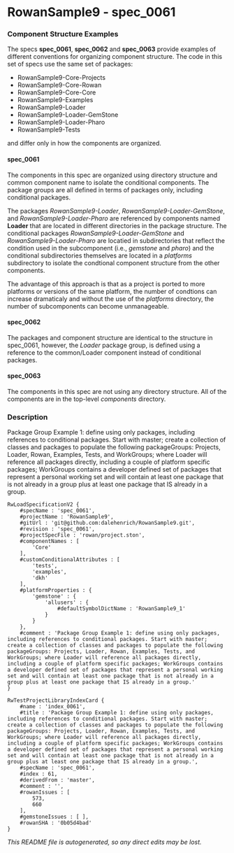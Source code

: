 # RowanSample9 - spec_0061
### Component Structure Examples
The specs **spec_0061**, **spec_0062** and **spec_0063** provide examples of different conventions for organizing component structure.
The code in this set of specs use the same set of packages:
- RowanSample9-Core-Projects
- RowanSample9-Core-Rowan
- RowanSample9-Core-Core
- RowanSample9-Examples
- RowanSample9-Loader
- RowanSample9-Loader-GemStone
- RowanSample9-Loader-Pharo
- RowanSample9-Tests

and differ only in how the components are organized.
#### spec_0061
The components in this spec are organized using directory structure and common component name to isolate the conditional components.
The package groups are all defined in terms of packages only, including conditional packages.

The packages _RowanSample9-Loader_,  _RowanSample9-Loader-GemStone_, and _RowanSample9-Loader-Pharo_ are referenced by components named **Loader** that are located in different directories in the package structure. The conditional packages _RowanSample9-Loader-GemStone_ and _RowanSample9-Loader-Pharo_ are locatied in subdirectories that reflect the condition used in the subcomponent (i.e., _gemstone_ and _pharo_) and the conditional subdirectories themselves are located in a _platforms_ subdirectory to isolate the condtional component structure from the other components.

The advantage of this approach is that as a project is ported to more platforms or versions of the same platform, the number of condtions can increase dramaticaly and without the use of the _platforms_ directory, the number of subcomponents can become unmanageable.
#### spec_0062
The packages and component structure are identical to the structure in spec_0061, however, the _Loader_ package group, is defined using a reference to the common/Loader component instead of conditional packages.

#### spec_0063
The components in this spec are not using any directory structure. All of the components are in the top-level _components_ directory.


### Description
Package Group Example 1: define using only packages, including references to conditional packages. Start with master; create a collection of classes and packages to populate the following packageGroups: Projects, Loader, Rowan, Examples, Tests, and WorkGroups; where Loader will reference all packages directly, including a couple of platform specific packages; WorkGroups contains a developer defined set of packages that represent a personal working set and will contain at least one package that is not already in a group plus at least one package that IS already in a group.
```
RwLoadSpecificationV2 {
	#specName : 'spec_0061',
	#projectName : 'RowanSample9',
	#gitUrl : 'git@github.com:dalehenrich/RowanSample9.git',
	#revision : 'spec_0061',
	#projectSpecFile : 'rowan/project.ston',
	#componentNames : [
		'Core'
	],
	#customConditionalAttributes : [
		'tests',
		'examples',
		'dkh'
	],
	#platformProperties : {
		'gemstone' : {
			'allusers' : {
				#defaultSymbolDictName : 'RowanSample9_1'
			}
		}
	},
	#comment : 'Package Group Example 1: define using only packages, including references to conditional packages. Start with master; create a collection of classes and packages to populate the following packageGroups: Projects, Loader, Rowan, Examples, Tests, and WorkGroups; where Loader will reference all packages directly, including a couple of platform specific packages; WorkGroups contains a developer defined set of packages that represent a personal working set and will contain at least one package that is not already in a group plus at least one package that IS already in a group.'
}

RwTestProjectLibraryIndexCard {
	#name : 'index_0061',
	#title : 'Package Group Example 1: define using only packages, including references to conditional packages. Start with master; create a collection of classes and packages to populate the following packageGroups: Projects, Loader, Rowan, Examples, Tests, and WorkGroups; where Loader will reference all packages directly, including a couple of platform specific packages; WorkGroups contains a developer defined set of packages that represent a personal working set and will contain at least one package that is not already in a group plus at least one package that IS already in a group.',
	#specName : 'spec_0061',
	#index : 61,
	#derivedFrom : 'master',
	#comment : '',
	#rowanIssues : [
		573,
		660
	],
	#gemstoneIssues : [ ],
	#rowanSHA : '0b05d4bad'
}
```

*This README file is autogenerated, so any direct edits may be lost.*
